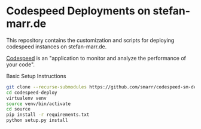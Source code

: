 # Codespeed Deployments on stefan-marr.de

This repository contains the customization and scripts for deploying codespeed
instances on stefan-marr.de.

[Codespeed](https://github.com/tobami/codespeed) is an "application to monitor and analyze the performance of your code".

Basic Setup Instructions

```bash
git clone --recurse-submodules https://github.com/smarr/codespeed-sm-deploy codespeed-deploy
cd codespeed-deploy
virtualenv venv
source venv/bin/activate
cd source
pip install -r requirements.txt
python setup.py install

```

